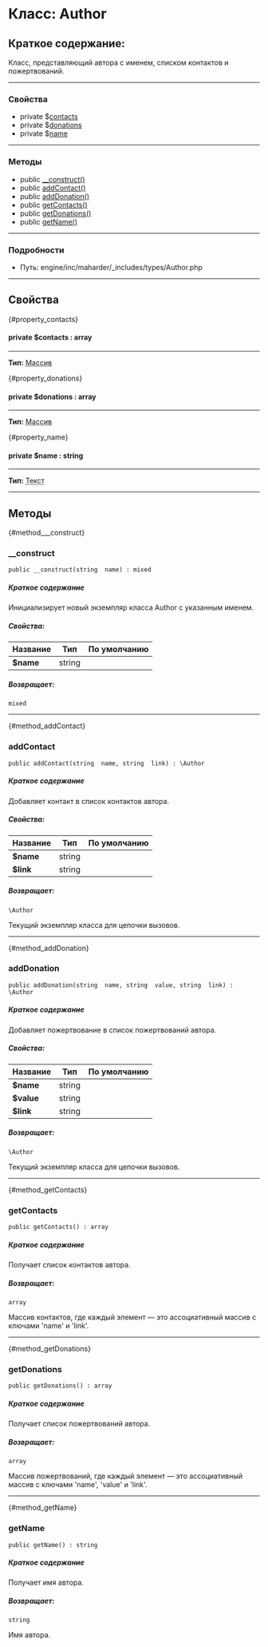 # Класс: Author

## Краткое содержание:

Класс, представляющий автора с именем, списком контактов и пожертвований.


---

### Свойства
* private $[contacts](#property_contacts)
* private $[donations](#property_donations)
* private $[name](#property_name)

---

### Методы

* public [__construct()](#method___construct)
* public [addContact()](#method_addContact)
* public [addDonation()](#method_addDonation)
* public [getContacts()](#method_getContacts)
* public [getDonations()](#method_getDonations)
* public [getName()](#method_getName)

---

### Подробности

* Путь: engine/inc/maharder/_includes/types/Author.php

---

## Свойства
[](){#property_contacts}
#### private $contacts : array
---
**Тип:** <abbr title="array">Массив</abbr>


[](){#property_donations}
#### private $donations : array
---
**Тип:** <abbr title="array">Массив</abbr>


[](){#property_name}
#### private $name : string
---
**Тип:** <abbr title="string">Текст</abbr>



---

## Методы

[](){#method___construct}
### __construct

```
public __construct(string  name) : mixed
```

##### Краткое содержание

Инициализирует новый экземпляр класса Author с указанным именем.

##### Свойства:

| Название | Тип | По умолчанию |
|----------|-----|----------|
| **$name** | string |  |

##### Возвращает:

```
mixed
```

---

[](){#method_addContact}
### addContact

```
public addContact(string  name, string  link) : \Author
```

##### Краткое содержание

Добавляет контакт в список контактов автора.

##### Свойства:

| Название | Тип | По умолчанию |
|----------|-----|----------|
| **$name** | string |  |
| **$link** | string |  |

##### Возвращает:

```
\Author
```
Текущий экземпляр класса для цепочки вызовов.

---

[](){#method_addDonation}
### addDonation

```
public addDonation(string  name, string  value, string  link) : \Author
```

##### Краткое содержание

Добавляет пожертвование в список пожертвований автора.

##### Свойства:

| Название | Тип | По умолчанию |
|----------|-----|----------|
| **$name** | string |  |
| **$value** | string |  |
| **$link** | string |  |

##### Возвращает:

```
\Author
```
Текущий экземпляр класса для цепочки вызовов.

---

[](){#method_getContacts}
### getContacts

```
public getContacts() : array
```

##### Краткое содержание

Получает список контактов автора.

##### Возвращает:

```
array
```
Массив контактов, где каждый элемент — это ассоциативный массив с ключами &#039;name&#039; и &#039;link&#039;.

---

[](){#method_getDonations}
### getDonations

```
public getDonations() : array
```

##### Краткое содержание

Получает список пожертвований автора.

##### Возвращает:

```
array
```
Массив пожертвований, где каждый элемент — это ассоциативный массив с ключами
&#039;name&#039;, &#039;value&#039; и &#039;link&#039;.

---

[](){#method_getName}
### getName

```
public getName() : string
```

##### Краткое содержание

Получает имя автора.

##### Возвращает:

```
string
```
Имя автора.
